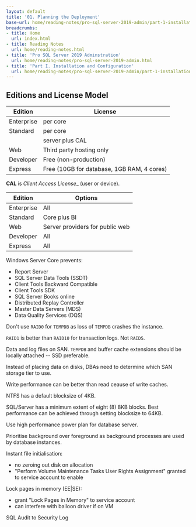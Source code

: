 ```yaml
---
layout: default
title: '01. Planning the Deployment'
base-url: home/reading-notes/pro-sql-server-2019-admin/part-1-installation-and-configuration/01_planning_the_deployment.html
breadcrumbs:
- title: Home
  url: index.html
- title: Reading Notes
  url: home/reading-notes.html
- title: 'Pro SQL Server 2019 Adminstration'
  url: home/reading-notes/pro-sql-server-2019-admin.html
- title: 'Part I. Installation and Configuration'
  url: home/reading-notes/pro-sql-server-2019-admin/part-1-installation-and-configuration.html
---
```


## Editions and License Model

| Edition | License |
| --- | --- |
| Enterprise | per core |
| Standard | per core |
| | server plus CAL |
| Web | Third party hosting only |
| Developer | Free (non-production) |
| Express | Free (10GB for database, 1GB RAM, 4 cores) |

__CAL__ is _Client Access License__ (user or device).

| Edition | Options |
| --- | --- |
| Enterprise | All |
| Standard | Core plus BI |
| Web | Server providers for public web |
| Developer | All |
| Express | All |

Windows Server Core prevents:

- Report Server
- SQL Server Data Tools (SSDT)
- Client Tools Backward Compatible
- Client Tools SDK
- SQL Server Books online
- Distributed Replay Controller
- Master Data Servers (MDS)
- Data Quality Services (DQS)

Don't use `RAID0` for `TEMPDB` as loss of `TEMPDB` crashes the instance.

`RAID1` is better than `RAID10` for transaction logs. Not `RAID5`.

Data and log files on SAN. `TEMPDB` and buffer cache extensions should be locally attached -- SSD preferable.

Instead of placing data on disks, DBAs need to determine which SAN storage tier to use.

Write performance can be better than read ceause of write caches.

NTFS has a default blocksize of 4KB.

SQL/Server has a minimum extent of eight (8) 8KB blocks. Best performance can be achieved through setting blocksize to 64KB.

Use high performance power plan for database server.

Prioritise background over foreground as background processes are used by database instances.

Instant file initialisation:

- no zeroing out disk on allocation
- "Perform Volume Maintenance Tasks User Rights Assignment" granted to service account to enable

Lock pages in memory (EE|SE):

- grant "Lock Pages in Memory" to service account
- can interfere with balloon driver if on VM

SQL Audit to Security Log

